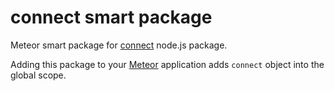connect smart package
=====================

Meteor smart package for [connect](https://github.com/senchalabs/connect) node.js package.

Adding this package to your [Meteor](http://www.meteor.com/) application adds `connect` object into the global scope.
